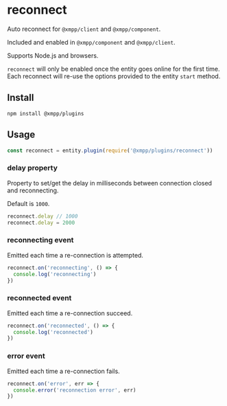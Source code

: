 # reconnect

Auto reconnect for `@xmpp/client` and `@xmpp/component`.

Included and enabled in `@xmpp/component` and `@xmpp/client`.

Supports Node.js and browsers.

`reconnect` will only be enabled once the entity goes online for the first time. Each reconnect will re-use the options provided to the entity `start` method.


## Install

```
npm install @xmpp/plugins
```

## Usage

```javascript
const reconnect = entity.plugin(require('@xmpp/plugins/reconnect'))
```

### delay property

Property to set/get the delay in milliseconds between connection closed and reconnecting.

Default is `1000`.

```js
reconnect.delay // 1000
reconnect.delay = 2000
```

### reconnecting event

Emitted each time a re-connection is attempted.

```js
reconnect.on('reconnecting', () => {
  console.log('reconnecting')
})
```

### reconnected event

Emitted each time a re-connection succeed.

```js
reconnect.on('reconnected', () => {
  console.log('reconnected')
})
```

### error event

Emitted each time a re-connection fails.

```js
reconnect.on('error', err => {
  console.error('reconnection error', err)
})
```
